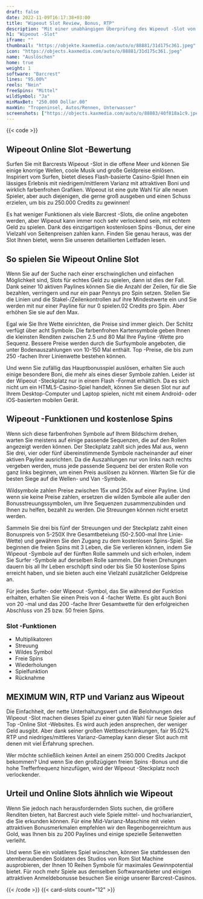 ```yaml
---
draft: false
date: 2022-11-09T16:17:38+03:00
title: "Wipeout Slot Review, Bonus, RTP"
description: "Mit einer unabhängigen Überprüfung des Wipeout -Slot von Barcrest können Sie kostenlos oder echtes Geld spielen und hier einen Bonus erhalten!"
h1: "Wipeout -Slot"
iframe: ""
thumbnail: "https://objekte.kaxmedia.com/auto/o/88881/31d175c361.jpeg"
icon: "https://objects.kaxmedia.com/auto/o/88881/31d175c361.jpeg"
name: "Auslöschen"
home: true
weight: 1
software: "Barcrest"
lines: "95.00%"
reels: "Nein"
freeSpins: "Mittel"
wildSymbol: "Ja"
minMaxBet: "250.000 Dollar.00"
maxWin: "Tropeninsel, Autos/Rennen, Unterwasser"
screenshots: ["https://objects.kaxmedia.com/auto/o/88883/40f818a1c9.jpeg"]
---
```


{{< code >}}<h2>Wipeout Online Slot -Bewertung</h2><p>Surfen Sie mit Barcrests Wipeout -Slot in die offene Meer und können Sie einige knorrige Wellen, coole Musik und große Geldpreise einlösen. Inspiriert vom Surfen, bietet dieses Flash-basierte Casino-Spiel Ihnen ein lässiges Erlebnis mit niedrigem/mittlerem Varianz mit attraktiven Boni und wirklich farbenfrohen Grafiken. Wipeout ist eine gute Wahl für alle neuen Spieler, aber auch diejenigen, die gerne groß ausgeben und einen Schuss erzielen, um bis zu 250.000 Credits zu gewinnen!</p><p>Es hat weniger Funktionen als viele Barcrest -Slots, die online angeboten werden, aber Wipeout kann immer noch sehr verlockend sein, mit echtem Geld zu spielen. Dank des einzigartigen kostenlosen Spins -Bonus, der eine Vielzahl von Seitenpreisen zahlen kann. Finden Sie genau heraus, was der Slot Ihnen bietet, wenn Sie unseren detaillierten Leitfaden lesen.</p><h2>So spielen Sie Wipeout Online Slot</h2><p>Wenn Sie auf der Suche nach einer erschwinglichen und einfachen Möglichkeit sind, Slots für echtes Geld zu spielen, dann ist dies der Fall. Dank seiner 10 aktiven Paylines können Sie die Anzahl der Zeilen, für die Sie bezahlen, verringern und nur ein paar Pennys pro Spin setzen. Stellen Sie die Linien und die Stakel-/Zeilenkontrollen auf ihre Mindestwerte ein und Sie werden mit nur einer Payline für nur 0 spielen.02 Credits pro Spin. Aber erhöhen Sie sie auf den Max.</p><p>Egal wie Sie Ihre Wette einrichten, die Preise sind immer gleich. Der Schlitz verfügt über acht Symbole. Die farbenfrohen Kartensymbole geben Ihnen die kleinsten Renditen zwischen 2.5 und 80 Mal Ihre Payline -Wette pro Sequenz. Bessere Preise werden durch die Surfsymbole angeboten, die unter Bodenauszahlungen von 10-150 Mal enthält. Top -Preise, die bis zum 250 -fachen Ihrer Linienwette bestehen können.</p><p>Und wenn Sie zufällig das Hauptbonusspiel auslösen, erhalten Sie auch einige besondere Boni, die mehr als eines dieser Symbole zahlen. Leider ist der Wipeout -Steckplatz nur in einem Flash -Format erhältlich. Da es sich nicht um ein HTML5-Casino-Spiel handelt, können Sie diesen Slot nur auf Ihrem Desktop-Computer und Laptop spielen, nicht mit einem Android- oder iOS-basierten mobilen Gerät.</p><h2>Wipeout -Funktionen und kostenlose Spins</h2><p>Wenn sich diese farbenfrohen Symbole auf Ihrem Bildschirm drehen, warten Sie meistens auf einige passende Sequenzen, die auf den Rollen angezeigt werden können. Der Steckplatz zahlt sich jedes Mal aus, wenn Sie drei, vier oder fünf übereinstimmende Symbole nacheinander auf einer aktiven Payline ausrichten. Da die Auszahlungen nur von links nach rechts vergeben werden, muss jede passende Sequenz bei der ersten Rolle von ganz links beginnen, um einen Preis auslösen zu können. Warten Sie für die besten Siege auf die Wellen- und Van -Symbole.</p><p>Wildsymbole zahlen Preise zwischen 15x und 250x auf einer Payline. Und wenn sie keine Preise zahlen, ersetzen die wilden Symbole alle außer den Bonusstreuungssymbolen, um Ihre Sequenzen zusammenzubinden und Ihnen zu helfen, bezahlt zu werden. Die Streuungen können nicht ersetzt werden.</p><p>Sammeln Sie drei bis fünf der Streuungen und der Steckplatz zahlt einen Bonuspreis von 5-250X Ihre Gesamtbeteiung (50-2.500-mal Ihre Linie-Wette) und gewähren Sie den Zugang zu dem kostenlosen Spins-Spiel. Sie beginnen die freien Spins mit 3 Leben, die Sie verlieren können, indem Sie Wipeout -Symbole auf der fünften Rolle sammeln und sich erholen, indem Sie Surfer -Symbole auf derselben Rolle sammeln. Die freien Drehungen dauern bis all Ihr Leben erschöpft sind oder bis Sie 50 kostenlose Spins erreicht haben, und sie bieten auch eine Vielzahl zusätzlicher Geldpreise an.</p><p>Für jedes Surfer- oder Wipeout -Symbol, das Sie während der Funktion erhalten, erhalten Sie einen Preis von 4 -facher Wette. Es gibt auch Boni von 20 -mal und das 200 -fache Ihrer Gesamtwette für den erfolgreichen Abschluss von 25 bzw. 50 freien Spins.</p><h3>
Slot -Funktionen</h3><ul>
<li></span>
Multiplikatoren</li>
<li></span>
Streuung</li>
<li></span>
Wildes Symbol</li>
<li></span>
Freie Spins</li>
<li></span>
Wiederholungen</li>
<li></span>
Spielfunktion</li>
<li></span>
Rücknahme</li></ul><h2>MEXIMUM WIN, RTP und Varianz aus Wipeout</h2><p>Die Einfachheit, der nette Unterhaltungswert und die Belohnungen des Wipeout -Slot machen dieses Spiel zu einer guten Wahl für neue Spieler auf Top -Online Slot -Websites. Es wird auch jeden ansprechen, der weniger Geld ausgibt. Aber dank seiner großen Wettbeschränkungen, fair 95.02% RTP und niedriges/mittleres Varianz-Gameplay kann dieser Slot auch mit denen mit viel Erfahrung sprechen.</p><p>Wer möchte schließlich keinen Anteil an einem 250.000 Credits Jackpot bekommen? Und wenn Sie den großzügigen freien Spins -Bonus und die hohe Trefferfrequenz hinzufügen, wird der Wipeout -Steckplatz noch verlockender.</p><h2>Urteil und Online Slots ähnlich wie Wipeout</h2><p>Wenn Sie jedoch nach herausfordernden Slots suchen, die größere Renditen bieten, hat Barcrest auch viele Spiele mittel- und hochvarianziert, die Sie erkunden können. Für eine Mid-Varianz-Maschine mit vielen attraktiven Bonusmerkmalen empfehlen wir den Regenbogenreichtum aus Gold, was Ihnen bis zu 200 Paylines und einige spezielle Seitenwetten verleiht.</p><p>Und wenn Sie ein volatileres Spiel wünschen, können Sie stattdessen den atemberaubenden Soldaten des Studios von Rom Slot Machine ausprobieren, der Ihnen 10 Reihen Symbole für maximales Gewinnpotential bietet. Für noch mehr Spiele aus demselben Softwareanbieter und einigen attraktiven Anmeldebonusse besuchen Sie einige unserer Barcrest-Casinos.</p>{{< /code >}}
 {{< card-slots count="12" >}}